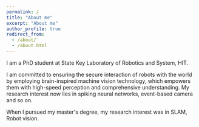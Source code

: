 ```yaml
---
permalink: /
title: "About me"
excerpt: "About me"
author_profile: true
redirect_from: 
  - /about/
  - /about.html
---
```


I am a PhD student at State Key Laboratory of Robotics and System, HIT.

I am committed to ensuring the secure interaction of robots with the world by employing brain-inspired machine vision technology, which empowers them with high-speed perception and comprehensive understanding.
My research interest now lies in spiking neural networks, event-based camera and so on.

When I pursued my master's degree, my research interest was in SLAM, Robot vision.
